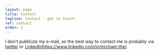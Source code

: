 ```yaml
---
layout: page
title: Contact
tagline: Contact - get in touch!
ref: contact
order: 2
---
```


I don't publicize my e-mail, so the best way to contact me is probably via [twitter](https://twitter.com/michaelthe31415) or [LinkedIn]()https://www.linkedin.com/in/michael-the/.

